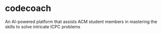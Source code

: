 # codecoach
An AI-powered platform that assists ACM student members in mastering the skills to solve intricate ICPC problems
